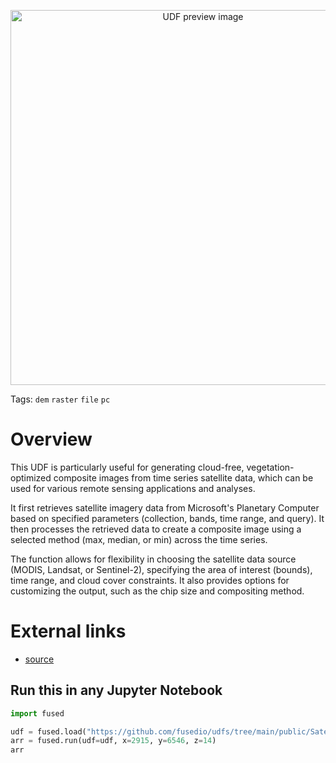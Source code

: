<!--fused:preview-->
<p align="center"><img src="https://fused-magic.s3.us-west-2.amazonaws.com/thumbnails/udfs-staging/cuatrocienegas.png" width="600" alt="UDF preview image"></p>

<!--fused:tags-->
Tags: `dem` `raster` `file` `pc`

<!--fused:readme-->
# Overview

This UDF is particularly useful for generating cloud-free, vegetation-optimized composite images from time series satellite data, which can be used for various remote sensing applications and analyses.

It first retrieves satellite imagery data from Microsoft's Planetary Computer based on specified parameters (collection, bands, time range, and query). It then processes the retrieved data to create a composite image using a selected method (max, median, or min) across the time series.

The function allows for flexibility in choosing the satellite data source (MODIS, Landsat, or Sentinel-2), specifying the area of interest (bounds), time range, and cloud cover constraints. It also provides options for customizing the output, such as the chip size and compositing method.

# External links

- [source](https://planetarycomputer.microsoft.com/dataset/)

## Run this in any Jupyter Notebook

```python
import fused

udf = fused.load("https://github.com/fusedio/udfs/tree/main/public/Satellite_Greenest_Pixel")
arr = fused.run(udf=udf, x=2915, y=6546, z=14)
arr
```
